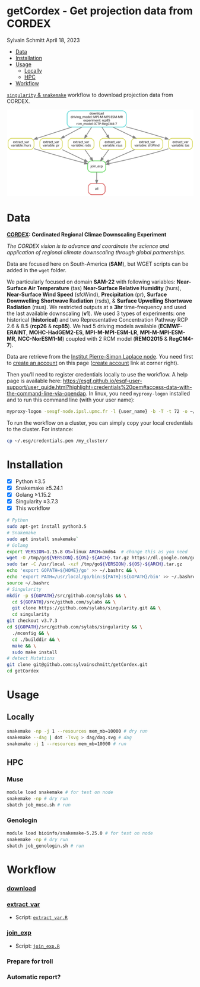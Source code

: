 getCordex - Get projection data from CORDEX
================
Sylvain Schmitt
April 18, 2023

- <a href="#data" id="toc-data">Data</a>
- <a href="#installation" id="toc-installation">Installation</a>
- <a href="#usage" id="toc-usage">Usage</a>
  - <a href="#locally" id="toc-locally">Locally</a>
  - <a href="#hpc" id="toc-hpc">HPC</a>
- <a href="#workflow" id="toc-workflow">Workflow</a>

[`singularity` &
`snakemake`](https://github.com/sylvainschmitt/snakemake_singularity)
workflow to download projection data from CORDEX.

![Workflow.](dag/dag.svg)

# Data

**[CORDEX](https://cordex.org/): Cordinated Regional Climae Downscaling
Experiment**

*The CORDEX vision is to advance and coordinate the science and
application of regional climate downscaling through global
partnerships.*

Data are focused here on South-America (**SAM**), but WGET scripts can
be added in the `wget` folder.

We particularly focused on domain **SAM-22** with following variables:
**Near-Surface Air Temperature** (tas) **Near-Surface Relative
Humidity** (hurs), **Near-Surface Wind Speed** (sfcWind),
**Precipitation** (pr), **Surface Downwelling Shortwave Radiation**
(rsds), & **Surface Upwelling Shortwave Radiation** (rsus). We
restricted outputs at a **3hr** time-frequency and used the last
available downscaling (**v1**). We used 3 types of experiments: one
historical (**historical**) and two Representative Concentration Pathway
RCP 2.6 & 8.5 (**rcp26** & **rcp85**). We had 5 driving models available
(**ECMWF-ERAINT**, **MOHC-HadGEM2-ES**, **MPI-M-MPI-ESM-LR**,
**MPI-M-MPI-ESM-MR**, **NCC-NorESM1-M**) coupled with 2 RCM model
(**REMO2015** & **RegCM4-7**).

Data are retrieve from the [Institut Pierre-Simon Laplace
node](https://esgf-node.ipsl.upmc.fr/search/cordex-ipsl/). You need
first to [create an
account](https://esgf.github.io/esgf-user-support/user_guide.html#create-an-account)
on this page ([create
account](https://esgf-node.ipsl.upmc.fr/user/add/?next=http://esgf-node.ipsl.upmc.fr/search/cordex-ipsl/)
link at corner right).

Then you’ll need to register credentials locally to use the workflow. A
help page is available here:
<https://esgf.github.io/esgf-user-support/user_guide.html?highlight=credentials%20pem#access-data-with-the-command-line-via-opendap>.
In linux, you need `myproxy-logon` installed and to run this command
line (with your user name):

``` bash
myproxy-logon -sesgf-node.ipsl.upmc.fr -l {user_name} -b -T -t 72 -o ~/.esg/credentials.pem
```

To run the workflow on a cluster, you can simply copy your local
credentials to the cluster. For instance:

``` bash
cp ~/.esg/credentials.pem /my_cluster/
```

# Installation

- [x] Python ≥3.5
- [x] Snakemake ≥5.24.1
- [x] Golang ≥1.15.2
- [x] Singularity ≥3.7.3
- [x] This workflow

``` bash
# Python
sudo apt-get install python3.5
# Snakemake
sudo apt install snakemake`
# Golang
export VERSION=1.15.8 OS=linux ARCH=amd64  # change this as you need
wget -O /tmp/go${VERSION}.${OS}-${ARCH}.tar.gz https://dl.google.com/go/go${VERSION}.${OS}-${ARCH}.tar.gz && \
sudo tar -C /usr/local -xzf /tmp/go${VERSION}.${OS}-${ARCH}.tar.gz
echo 'export GOPATH=${HOME}/go' >> ~/.bashrc && \
echo 'export PATH=/usr/local/go/bin:${PATH}:${GOPATH}/bin' >> ~/.bashrc && \
source ~/.bashrc
# Singularity
mkdir -p ${GOPATH}/src/github.com/sylabs && \
  cd ${GOPATH}/src/github.com/sylabs && \
  git clone https://github.com/sylabs/singularity.git && \
  cd singularity
git checkout v3.7.3
cd ${GOPATH}/src/github.com/sylabs/singularity && \
  ./mconfig && \
  cd ./builddir && \
  make && \
  sudo make install
# detect Mutations
git clone git@github.com:sylvainschmitt/getCordex.git
cd getCordex
```

# Usage

## Locally

``` bash
snakemake -np -j 1 --resources mem_mb=10000 # dry run
snakemake --dag | dot -Tsvg > dag/dag.svg # dag
snakemake -j 1 --resources mem_mb=10000 # run
```

## HPC

### Muse

``` bash
module load snakemake # for test on node
snakemake -np # dry run
sbatch job_muse.sh # run
```

### Genologin

``` bash
module load bioinfo/snakemake-5.25.0 # for test on node
snakemake -np # dry run
sbatch job_genologin.sh # run
```

# Workflow

### [download](https://github.com/sylvainschmitt/getCordex/blob/main/rules/download.smk)

### [extract_var](https://github.com/sylvainschmitt/getCordex/blob/main/rules/extract_var.smk)

- Script:
  [`extract_var.R`](https://github.com/sylvainschmitt/getCordex/blob/main/scripts/extract_var.R)

### [join_exp](https://github.com/sylvainschmitt/getCordex/blob/main/rules/join_exp.smk)

- Script:
  [`join_exp.R`](https://github.com/sylvainschmitt/getCordex/blob/main/scripts/join_exp.R)

### Prepare for troll

### Automatic report?

